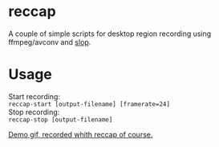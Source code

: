 # reccap
A couple of simple scripts for desktop region recording using ffmpeg/avconv and [slop](https://github.com/naelstrof/slop).

# Usage
Start recording:<br />
`reccap-start [output-filename] [framerate=24]`<br />
Stop recording:<br />
`reccap-stop [output-filename]`

[Demo gif, recorded whith reccap of course.](https://goblinrefuge.com/mediagoblin/u/namark/m/reccap-demo/)
